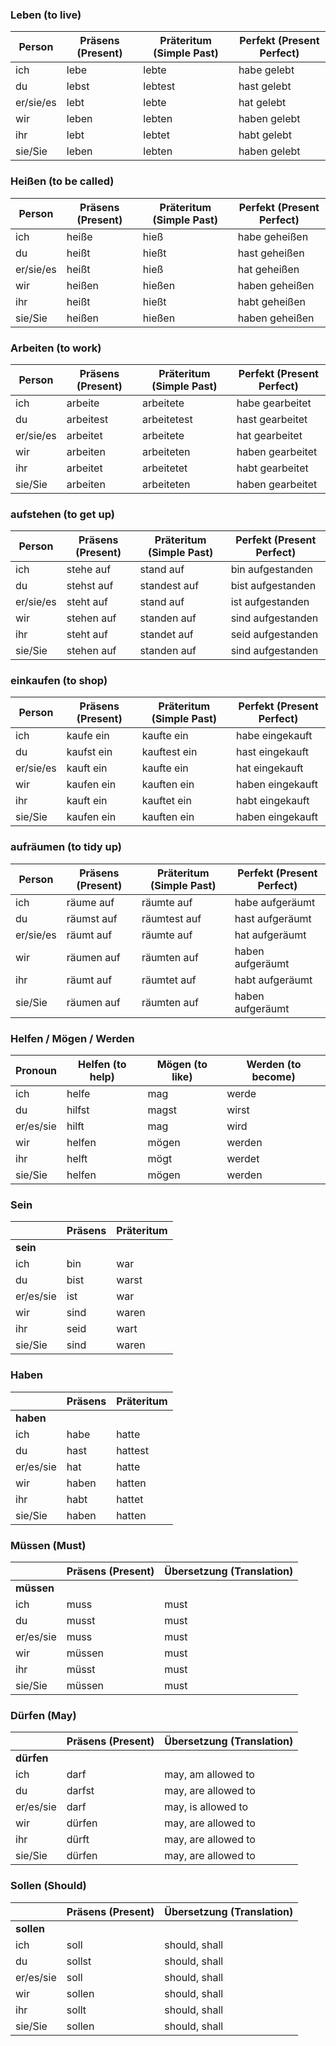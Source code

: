 ### Leben (to live)
| Person        | Präsens (Present) | Präteritum (Simple Past) | Perfekt (Present Perfect)   |
|---------------|-------------------|--------------------------|-----------------------------|
| ich           | lebe              | lebte                    | habe gelebt                 |
| du            | lebst             | lebtest                  | hast gelebt                |
| er/sie/es     | lebt              | lebte                    | hat gelebt                  |
| wir           | leben             | lebten                   | haben gelebt                |
| ihr           | lebt              | lebtet                   | habt gelebt                 |
| sie/Sie       | leben             | lebten                   | haben gelebt                |

### Heißen (to be called)
| Person        | Präsens (Present) | Präteritum (Simple Past) | Perfekt (Present Perfect)   |
|---------------|-------------------|--------------------------|-----------------------------|
| ich           | heiße             | hieß                     | habe geheißen               |
| du            | heißt             | hießt                    | hast geheißen               |
| er/sie/es     | heißt             | hieß                     | hat geheißen                |
| wir           | heißen            | hießen                   | haben geheißen              |
| ihr           | heißt             | hießt                    | habt geheißen               |
| sie/Sie       | heißen            | hießen                   | haben geheißen              |

### Arbeiten (to work)

| Person        | Präsens (Present) | Präteritum (Simple Past) | Perfekt (Present Perfect)   |
|---------------|-------------------|--------------------------|-----------------------------|
| ich           | arbeite           | arbeitete                | habe gearbeitet             |
| du            | arbeitest         | arbeitetest              | hast gearbeitet             |
| er/sie/es     | arbeitet          | arbeitete                | hat gearbeitet              |
| wir           | arbeiten          | arbeiteten               | haben gearbeitet            |
| ihr           | arbeitet          | arbeitetet               | habt gearbeitet             |
| sie/Sie       | arbeiten          | arbeiteten               | haben gearbeitet            |


### aufstehen (to get up)

| Person        | Präsens (Present) | Präteritum (Simple Past) | Perfekt (Present Perfect)   |
|---------------|-------------------|--------------------------|-----------------------------|
| ich           | stehe auf         | stand auf                | bin aufgestanden            |
| du            | stehst auf        | standest auf             | bist aufgestanden           |
| er/sie/es     | steht auf         | stand auf                | ist aufgestanden            |
| wir           | stehen auf        | standen auf              | sind aufgestanden           |
| ihr           | steht auf         | standet auf              | seid aufgestanden           |
| sie/Sie       | stehen auf        | standen auf              | sind aufgestanden           |


### einkaufen (to shop)
| Person        | Präsens (Present) | Präteritum (Simple Past) | Perfekt (Present Perfect)   |
|---------------|-------------------|--------------------------|-----------------------------|
| ich           | kaufe ein         | kaufte ein               | habe eingekauft             |
| du            | kaufst ein        | kauftest ein             | hast eingekauft             |
| er/sie/es     | kauft ein         | kaufte ein               | hat eingekauft              |
| wir           | kaufen ein        | kauften ein              | haben eingekauft            |
| ihr           | kauft ein         | kauftet ein              | habt eingekauft             |
| sie/Sie       | kaufen ein        | kauften ein              | haben eingekauft            |

### aufräumen (to tidy up)   
| Person        | Präsens (Present) | Präteritum (Simple Past) | Perfekt (Present Perfect)   |
|---------------|-------------------|--------------------------|-----------------------------|
| ich           | räume auf         | räumte auf               | habe aufgeräumt             |
| du            | räumst auf        | räumtest auf             | hast aufgeräumt             |
| er/sie/es     | räumt auf         | räumte auf               | hat aufgeräumt              |
| wir           | räumen auf        | räumten auf              | haben aufgeräumt            |
| ihr           | räumt auf         | räumtet auf              | habt aufgeräumt             |
| sie/Sie       | räumen auf        | räumten auf              | haben aufgeräumt            |

### Helfen / Mögen / Werden
| Pronoun   | Helfen (to help) | Mögen (to like) | Werden (to become) |
|-----------|-------------------|-----------------|--------------------|
| ich       | helfe             | mag             | werde              |
| du        | hilfst            | magst           | wirst              |
| er/es/sie | hilft             | mag             | wird               |
| wir       | helfen            | mögen           | werden             |
| ihr       | helft             | mögt            | werdet             |
| sie/Sie   | helfen            | mögen           | werden             |

### Sein
|           | Präsens | Präteritum |
|-----------|---------|------------|
| **sein**  |         |            |
| ich       | bin     | war        |
| du        | bist    | warst      |
| er/es/sie | ist     | war        |
| wir       | sind    | waren      |
| ihr       | seid    | wart       |
| sie/Sie   | sind    | waren      |

### Haben

|           | Präsens | Präteritum |
|-----------|---------|------------|
| **haben** |         |            |
| ich       | habe    | hatte      |
| du        | hast    | hattest    |
| er/es/sie | hat     | hatte      |
| wir       | haben   | hatten     |
| ihr       | habt    | hattet     |
| sie/Sie   | haben   | hatten     |

### Müssen (Must)
|            | Präsens (Present) | Übersetzung (Translation) |
|------------|--------------------|---------------------------|
| **müssen** |                    |                           |
| ich        | muss               | must                      |
| du         | musst              | must                      |
| er/es/sie  | muss               | must                      |
| wir        | müssen             | must                      |
| ihr        | müsst              | must                      |
| sie/Sie    | müssen             | must                      |

### Dürfen (May)
|           | Präsens (Present) | Übersetzung (Translation) |
|-----------|--------------------|---------------------------|
| **dürfen**|                    |                           |
| ich       | darf               | may, am allowed to         |
| du        | darfst             | may, are allowed to       |
| er/es/sie | darf               | may, is allowed to        |
| wir       | dürfen             | may, are allowed to       |
| ihr       | dürft              | may, are allowed to       |
| sie/Sie   | dürfen             | may, are allowed to       |

### Sollen (Should)
|           | Präsens (Present) | Übersetzung (Translation) |
|-----------|--------------------|---------------------------|
| **sollen**|                    |                           |
| ich       | soll               | should, shall              |
| du        | sollst             | should, shall              |
| er/es/sie | soll               | should, shall              |
| wir       | sollen             | should, shall              |
| ihr       | sollt              | should, shall              |
| sie/Sie   | sollen             | should, shall              |